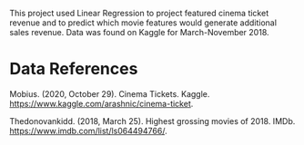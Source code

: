 This project used Linear Regression to project featured cinema ticket revenue and to predict which movie features would generate additional sales revenue.  Data was found on Kaggle for March-November 2018.

# Data References  
Mobius. (2020, October 29). Cinema Tickets. Kaggle. https://www.kaggle.com/arashnic/cinema-ticket. 

Thedonovankidd. (2018, March 25). Highest grossing movies of 2018. IMDb. https://www.imdb.com/list/ls064494766/. 
